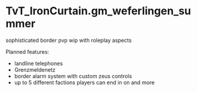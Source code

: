 # TvT_IronCurtain.gm_weferlingen_summer
sophisticated border pvp wip with roleplay aspects

Planned features:
* landline telephones
* Grenzmeldenetz 
* border alarm system with custom zeus controls
* up to 5 different factions players can end in on
and more
